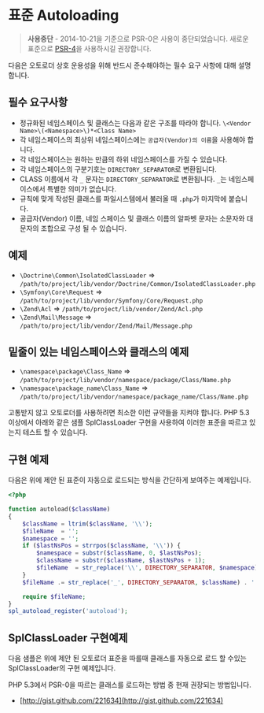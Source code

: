 표준 Autoloading
====================

> **사용중단** - 2014-10-21을 기준으로 PSR-0은 사용이 중단되었습니다. 새로운 표준으로 [PSR-4]을 사용하시길 권장합니다.

[PSR-4]: /accepted/psr-4-autoloader


다음은 오토로더 상호 운용성을 위해 반드시 준수해야하는 필수 요구 사항에 대해 설명합니다.

필수 요구사항
---------

* 정규화된 네임스페이스 및 클래스는 다음과 같은 구조를 따라야 합니다.
 `\<Vendor Name>\(<Namespace>\)*<Class Name>`
* 각 네임스페이스의 최상위 네임스페이스에는 `공급자(Vendor)의 이름`을 사용해야 합니다.
* 각 네임스페이스는 원하는 만큼의 하위 네임스페이스를 가질 수 있습니다.
* 각 네임스페이스의 구분기호는 `DIRECTORY_SEPARATOR`로 변환됩니다.
* CLASS 이름에서 각 `_` 문자는 `DIRECTORY_SEPARATOR`로 변환됩니다. `_`는 네임스페이스에서 특별한 의미가 없습니다.
* 규칙에 맞게 작성된 클래스를 파일시스템에서 불러올 때 `.php`가 마지막에 붙습니다.
* 공급자(Vendor) 이름, 네임 스페이스 및 클래스 이름의 알파벳 문자는 소문자와 대문자의 조합으로 구성 될 수 있습니다.

예제
--------

* `\Doctrine\Common\IsolatedClassLoader` => `/path/to/project/lib/vendor/Doctrine/Common/IsolatedClassLoader.php`
* `\Symfony\Core\Request` => `/path/to/project/lib/vendor/Symfony/Core/Request.php`
* `\Zend\Acl` => `/path/to/project/lib/vendor/Zend/Acl.php`
* `\Zend\Mail\Message` => `/path/to/project/lib/vendor/Zend/Mail/Message.php`

밑줄이 있는 네임스페이스와 클래스의 예제
-----------------------------------------

* `\namespace\package\Class_Name` => `/path/to/project/lib/vendor/namespace/package/Class/Name.php`
* `\namespace\package_name\Class_Name` => `/path/to/project/lib/vendor/namespace/package_name/Class/Name.php`

고통받지 않고 오토로더를 사용하려면 최소한 이런 규약들을 지켜야 합니다. 
PHP 5.3 이상에서 아래와 같은 샘플 SplClassLoader 구현을 사용하여 이러한 표준을 따르고 있는지 테스트 할 수 있습니다.


구현 예제
----------------------

다음은 위에 제안 된 표준이 자동으로 로드되는 방식을 간단하게 보여주는 예제입니다.

~~~php
<?php

function autoload($className)
{
    $className = ltrim($className, '\\');
    $fileName  = '';
    $namespace = '';
    if ($lastNsPos = strrpos($className, '\\')) {
        $namespace = substr($className, 0, $lastNsPos);
        $className = substr($className, $lastNsPos + 1);
        $fileName  = str_replace('\\', DIRECTORY_SEPARATOR, $namespace) . DIRECTORY_SEPARATOR;
    }
    $fileName .= str_replace('_', DIRECTORY_SEPARATOR, $className) . '.php';

    require $fileName;
}
spl_autoload_register('autoload');
~~~

SplClassLoader 구현예제
-----------------------------
다음 샘플은 위에 제안 된 오토로더 표준을 따를때 클래스를 자동으로 로드 할 수있는 SplClassLoader의 구현 예제입니다.

PHP 5.3에서 PSR-0을 따르는 클래스를 로드하는 방법 중 현재 권장되는 방법입니다.


* [http://gist.github.com/221634](http://gist.github.com/221634)

